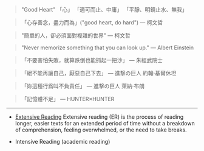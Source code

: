 > "Good Heart"
> 「心」
> 「適可而止、中庸」
> 「平靜、明鏡止水、無我」

> 「心存善念，盡力而為」("good heart, do hard")
― 柯文哲

> "簡單的人，卻必須面對複雜的世界"
― 柯文哲

> "Never memorize something that you can look up."
― Albert Einstein

> 「不要害怕失敗，就算跌倒也能抓起一把沙」
― 朱經武院士

> 「絕不能再讓自己，厭惡自己下去」
> ― 進撃の巨人 約翰·基爾休坦

> 「妳這種行爲叫不負責任」
> ― 進撃の巨人 萊納·布朗

>「記憶體不足」
> ― HUNTER×HUNTER

---

* [Extensive Reading](https://en.wikipedia.org/wiki/Extensive_reading)
Extensive reading (ER) is the process of reading longer, easier texts for an extended period of time without a breakdown of comprehension, feeling overwhelmed, or the need to take breaks.

* Intensive Reading (academic reading)
